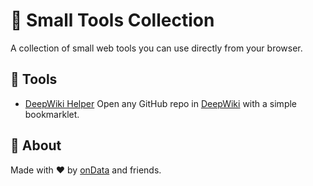 # 🧰 Small Tools Collection

A collection of small web tools you can use directly from your browser.

## 🔎 Tools

- [DeepWiki Helper](./deepwiki/)
  Open any GitHub repo in [DeepWiki](https://deepwiki.com) with a simple bookmarklet.

## 📌 About

Made with ❤️ by [onData](https://ondata.substack.com) and friends.
